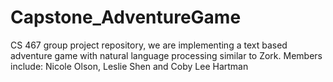 # Capstone_AdventureGame
CS 467 group project repository, we are implementing a text based adventure game with natural language processing similar to Zork. Members include: Nicole Olson, Leslie Shen and Coby Lee Hartman 
